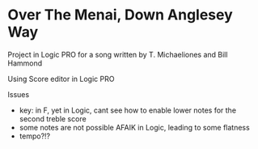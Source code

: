 # Over The Menai, Down Anglesey Way
Project in Logic PRO for a song written by 
T. Michaeliones and Bill Hammond


Using Score editor in Logic PRO

Issues
* key: in F, yet in Logic, cant see how to enable lower notes for the second treble score
* some notes are not possible AFAIK in Logic, leading to some flatness
* tempo?!?
